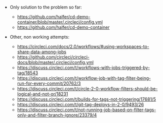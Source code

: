 
- Only solution to the problem so far:
    - https://github.com/halfer/cd-demo-container/blob/master/.circleci/config.yml
    - https://github.com/halfer/cd-demo-container
    
    
- Other, non working attempts:
    - https://circleci.com/docs/2.0/workflows/#using-workspaces-to-share-data-among-jobs
    - https://github.com/circleci/circleci-docs/blob/master/.circleci/config.yml
    - https://discuss.circleci.com/t/workflows-with-jobs-triggered-by-tag/18543
    - https://discuss.circleci.com/t/workflow-job-with-tag-filter-being-run-for-every-commit/20762/3
    - https://discuss.circleci.com/t/circle-2-0-workflow-filters-should-be-logical-and-not-or/18231
    - https://discuss.circleci.com/t/builds-for-tags-not-triggering/17681/5
    - https://discuss.circleci.com/t/git-tag-deploys-in-2-0/9493/26
    - https://discuss.circleci.com/t/not-running-job-based-on-filter-tags-only-and-filter-branch-ignore/23379/4